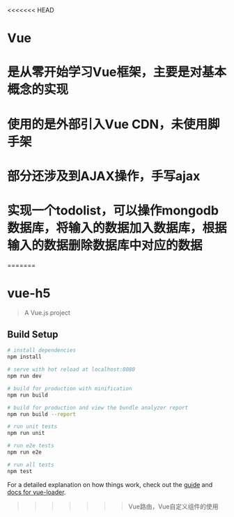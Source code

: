 <<<<<<< HEAD
# Vue

# 是从零开始学习Vue框架，主要是对基本概念的实现
# 使用的是外部引入Vue CDN，未使用脚手架
# 部分还涉及到AJAX操作，手写ajax
# 实现一个todolist，可以操作mongodb数据库，将输入的数据加入数据库，根据输入的数据删除数据库中对应的数据
=======
# vue-h5

> A Vue.js project

## Build Setup

``` bash
# install dependencies
npm install

# serve with hot reload at localhost:8080
npm run dev

# build for production with minification
npm run build

# build for production and view the bundle analyzer report
npm run build --report

# run unit tests
npm run unit

# run e2e tests
npm run e2e

# run all tests
npm test
```

For a detailed explanation on how things work, check out the [guide](http://vuejs-templates.github.io/webpack/) and [docs for vue-loader](http://vuejs.github.io/vue-loader).
>>>>>>> Vue路由，Vue自定义组件的使用
